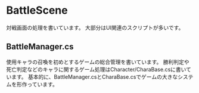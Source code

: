 # BattleScene
対戦画面の処理を書いています。
大部分はUI関連のスクリプトが多いです。

## BattleManager.cs
使用キャラの召喚を初めとするゲームの総合管理を書いています。
勝利判定や死亡判定などのキャラに関するゲーム処理はCharacter/CharaBase.csに書いています。
基本的に、BattleManager.csとCharaBase.csでゲームの大きなシステムを形作っています。

